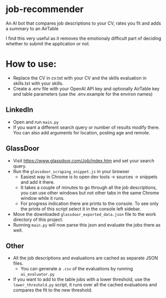 # job-recommender
An AI bot that compares job descriptions to your CV, rates you fit and adds a summary to an AirTable

I find this very useful as it removes the emotionaly difficult part of deciding whether to submit the application or not.

# How to use:
- Replace the CV in cv.txt with your CV and the skills evaluation in skills.txt with your skills.
- Create a .env file with your OpenAI API key and optionally AirTable key and table parameters (use the .env.example for the environ names)

## LinkedIn
- Open and run `main.py`
- If you want a different search query or number of results modify there.
You can also add arguments for location, posting age and remote.

## GlassDoor
- Visit https://www.glassdoor.com/Job/index.htm and set your search query.
- Run the `glassdoor_scraping_snippet.js` in your browser
  - Easiest way in Chrome is to open dev tools -> sources -> snippets and add it there.
  - It takes a couple of minutes to go through all the job descriptions, you can use other windows but not other tabs in the same Chrome window while it runs.
  - For progress indication there are prints to the console. To see only the prints of this script select it in the console left sidebar.
- Move the downloaded `glassdoor_exported_data.json` file to the work directory of this project.
- Running `main.py` will now parse this json and evaluate the jobs there as well.

## Other
- All the job descriptions and evaluations are cached as separate JSON files.
  - You can generate a `.csv` of the evaluations by running `ai_evaluator.py`
- If you want to add to the table jobs with a lower threshold, use the `lower_threshold.py` script, it runs over all the cached evaluations and compares the fit to the new threshold.